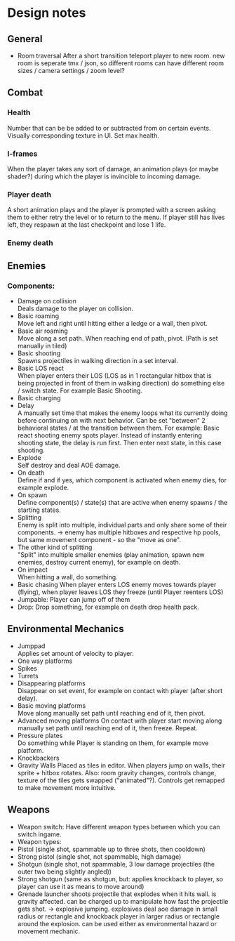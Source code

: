 # Design notes
## General
- Room traversal
  After a short transition teleport player to new room. new room is seperate tmx / json, so different rooms can have different room sizes / camera settings / zoom level?
  

## Combat

### Health
Number that can be be added to or subtracted from on certain events. Visually corresponding texture in UI. Set max health. 

### I-frames
When the player takes any sort of damage, an animation plays (or maybe shader?) during which the player is invincible to incoming damage. 

### Player death
A short animation plays and the player is prompted with a screen asking them to either retry the level or to return to the menu.
If player still has lives left, they respawn at the last checkpoint and lose 1 life.

### Enemy death

## Enemies
### Components:
- Damage on collision  
  Deals damage to the player on collision.
- Basic roaming  
  Move left and right until hitting either a ledge or a wall, then pivot. 
- Basic air roaming  
  Move along a set path. When reaching end of path, pivot. (Path is set manually in tiled)
- Basic shooting  
  Spawns projectiles in walking direction in a set interval.
- Basic LOS react  
  When player enters their LOS (LOS as in 1 rectangular hitbox that is being projected in front of them in walking direction) do something else / switch state. For example Basic Shooting. 
- Basic charging  
- Delay  
  A manually set time that makes the enemy loops what its currently doing before continuing on with next behavior. Can be set "between" 2 behavioral states / at the transition between them. For example: Basic react shooting enemy spots player. Instead of instantly entering shooting state, the delay is run first. Then enter next state, in this case shooting.
- Explode  
  Self destroy and deal AOE damage.
- On death  
  Define if and if yes, which component is activated when enemy dies, for example explode.
- On spawn  
  Define component(s) / state(s) that are active when enemy spawns / the starting states.
- Splitting  
  Enemy is split into multiple, individual parts and only share some of their components. -> enemy has multiple hitboxes and respective hp pools, but same movement component - so the "move as one".
- The other kind of splitting  
  "Split" into multiple smaller enemies (play animation, spawn new enemies, destroy current enemy), for example on death. 
- On impact  
  When hitting a wall, do something.
- Basic chasing
  When player enters LOS enemy moves towards player (flying), when player leaves LOS they freeze (until Player reenters LOS)
- Jumpable: 
  Player can jump off of them
- Drop: Drop something, for example on death drop health pack. 

## Environmental Mechanics
- Jumppad  
  Applies set amount of velocity to player. 
- One way platforms  
- Spikes  
- Turrets  
- Disappearing platforms  
  Disappear on set event, for example on contact with player (after short delay). 
- Basic moving platforms  
  Move along manually set path until reaching end of it, then pivot. 
- Advanced moving platforms
  On contact with player start moving along manually set path until reaching end of it, then freeze. Repeat.
- Pressure plates  
  Do something while Player is standing on them, for example move platform. 
- Knockbackers  
- Gravity Walls
  Placed as tiles in editor. When players jump on walls, their sprite + hitbox rotates. Also: room gravity changes, controls change, texture of the tiles gets swapped ("animated"?). Controls get remapped to make movement more intuitive.

## Weapons
- Weapon switch: Have different weapon types between which you can switch ingame. 
- Weapon types:
- Pistol 
  (single shot, spammable up to three shots, then cooldown)
- Strong pistol 
  (single shot, not spammable, high damage)
- Shotgun 
  (single shot, not spammable, 3 low damage projectiles (the outer two being slightly angled))
- Strong shotgun 
  (same as shotgun, but: applies knockback to player, so player can use it as means to move around)
- Grenade launcher
  shoots projectile that explodes when it hits wall. is gravity affected. can be charged up to manipulate how fast the projectile gets shot. -> explosive jumping. explosives deal aoe damage in small radius or rectangle and knockback player in larger radius or rectangle around the explosion. can be used either as environmental hazard or movement mechanic. 
